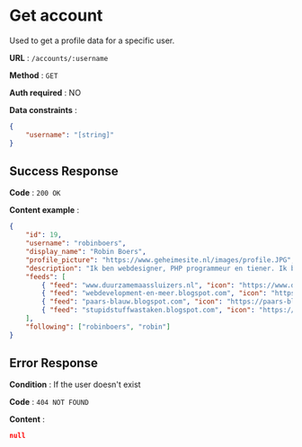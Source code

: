 # Get account

Used to get a profile data for a specific user.

**URL** : `/accounts/:username`

**Method** : `GET`

**Auth required** : NO

**Data constraints** :

```json
{
    "username": "[string]"
}
```

## Success Response

**Code** : `200 OK`

**Content example** :

```json
{
    "id": 19,
    "username": "robinboers",
    "display_name": "Robin Boers",
    "profile_picture": "https://www.geheimesite.nl/images/profile.JPG",
    "description": "Ik ben webdesigner, PHP programmeur en tiener. Ik ben 14 jaar oud en ik woon in Maassluis. Ik zit momenteel in de derde en ik werk bij Qdentity.",
    "feeds": [
        { "feed": "www.duurzamemaassluizers.nl", "icon": "https://www.duurzamemaassluizers.nl/favicon.ico", "title": "Duurzame Maassluizers", "type": "wordpress" },
        { "feed": "webdevelopment-en-meer.blogspot.com", "icon": "https://webdevelopment-en-meer.blogspot.com/favicon.ico", "title": "Webdevelopment-En-Meer", "type": "blogger" },
        { "feed": "paars-blauw.blogspot.com", "icon": "https://paars-blauw.blogspot.com/favicon.ico", "title": "Paars-Blauw", "type": "blogger" },
        { "feed": "stupidstuffwastaken.blogspot.com", "icon": "https://stupidstuffwastaken.blogspot.com/favicon.ico", "title": "Stupid Codes", "type": "blogger" }
    ],
    "following": ["robinboers", "robin"]
}
```

## Error Response

**Condition** : If the user doesn't exist

**Code** : `404 NOT FOUND`

**Content** :

```json
null
```
